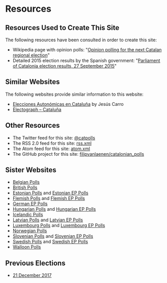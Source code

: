 # Resources

## Resources Used to Create This Site

The following resources have been consulted in order to create this site:

+ Wikipedia page with opinion polls: "[Opinion polling for the next Catalan regional election](https://en.wikipedia.org/wiki/Next_Catalan_regional_election#Opinion_polls)"
+ Detailed 2015 election results by the Spanish government: "[Parliament of Catalonia election results, 27 September 2015](http://www.juntaelectoralcentral.es/cs/jec/documentos/CATALU%C3%91A_2015_Resultados.pdf)"

## Similar Websites

The following websites provide similar information to this website:

+ [Elecciones Autonómicas en Cataluña](http://1datomas.com/cat21D/) by Jesús Carro
+ [Electograph – Cataluña](http://www.electograph.com/search/label/A_Cat)

## Other Resources

+ The Twitter feed for this site: [@catpolls](https://twitter.com/catpolls)
+ The RSS 2.0 feed for this site: [rss.xml](rss.xml)
+ The Atom feed for this site: [atom.xml](atom.xml)
+ The GitHub project for this site: [filipvanlaenen/catalonian_polls](https://github.com/filipvanlaenen/catalonian_polls)

## Sister Websites

+ [Belgian Polls](https://filipvanlaenen.github.io/belgian_polls/)
+ [British Polls](https://filipvanlaenen.github.io/british_polls/)
+ [Estonian Polls](https://filipvanlaenen.github.io/estonian_polls/) and [Estonian EP Polls](https://filipvanlaenen.github.io/estonian_ep_polls/)
+ [Flemish Polls](https://filipvanlaenen.github.io/flemish_polls/) and [Flemish EP Polls](https://filipvanlaenen.github.io/flemish_ep_polls/)
+ [German EP Polls](https://filipvanlaenen.github.io/german_ep_polls/)
+ [Hungarian Polls](https://filipvanlaenen.github.io/hungarian_polls/) and [Hungarian EP Polls](https://filipvanlaenen.github.io/hungarian_ep_polls/)
+ [Icelandic Polls](https://filipvanlaenen.github.io/icelandic_polls/)
+ [Latvian Polls](https://filipvanlaenen.github.io/latvian_polls/) and [Latvian EP Polls](https://filipvanlaenen.github.io/latvian_ep_polls/)
+ [Luxembourg Polls](https://filipvanlaenen.github.io/luxembourg_polls/) and [Luxembourg EP Polls](https://filipvanlaenen.github.io/luxembourg_ep_polls/)
+ [Norwegian Polls](https://filipvanlaenen.github.io/norwegian_polls/)
+ [Slovenian Polls](https://filipvanlaenen.github.io/slovenian_polls/) and [Slovenian EP Polls](https://filipvanlaenen.github.io/slovenian_ep_polls/)
+ [Swedish Polls](https://filipvanlaenen.github.io/swedish_polls/) and [Swedish EP Polls](https://filipvanlaenen.github.io/swedish_ep_polls/)
+ [Walloon Polls](https://filipvanlaenen.github.io/walloon_polls/)

## Previous Elections

+ [21 December 2017](20171221/index.html)
